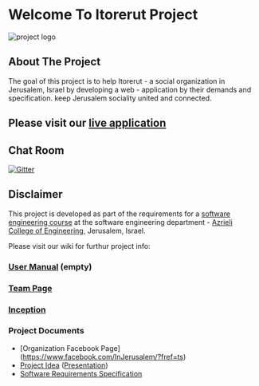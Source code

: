 # Welcome To Itorerut Project

![project logo](https://raw.githubusercontent.com/talgarusi/Itorerut-Project/master/logo.jpg)

## About The Project
The goal of this project is to help Itorerut - a social organization in Jerusalem, Israel by developing a web - application by their demands and specification.
keep Jerusalem sociality united and connected.

## Please visit our [live application](https://demo.reactstarterkit.com/)

## Chat Room
[![Gitter](https://badges.gitter.im/talgarusi/Itorerut-Project.svg)](https://gitter.im/talgarusi/Itorerut-Project?utm_source=badge&utm_medium=badge&utm_campaign=pr-badge)

## Disclaimer
This project is developed as part of the requirements for a [software engineering course](https://github.com/jce-il/se-class/wiki) at the software engineering department - [Azrieli College of Engineering](http://www.jce.ac.il/), Jerusalem, Israel.

Please visit our wiki for furthur project info: 

### [User Manual](../../wiki/user-manual) (empty)

### [Team Page](../../wiki/team)

### [Inception](../../wiki/Project-Inception-Planning-Page)

### Project Documents
- [Organization Facebook Page] (https://www.facebook.com/InJerusalem/?fref=ts)
- [Project Idea](docs/idea.pdf) ([Presentation](https://drive.google.com/file/d/0B86tGEa84ZqzN0VZemVfYkxsaTJTTnkwVjhpX0xEcUlrTWFZ/view))
- [Software Requirements Specification](https://drive.google.com/file/d/0B86tGEa84ZqzbVhpaF81UUZfODd4cno3ajVwdG9scmZjdzZr/view)
